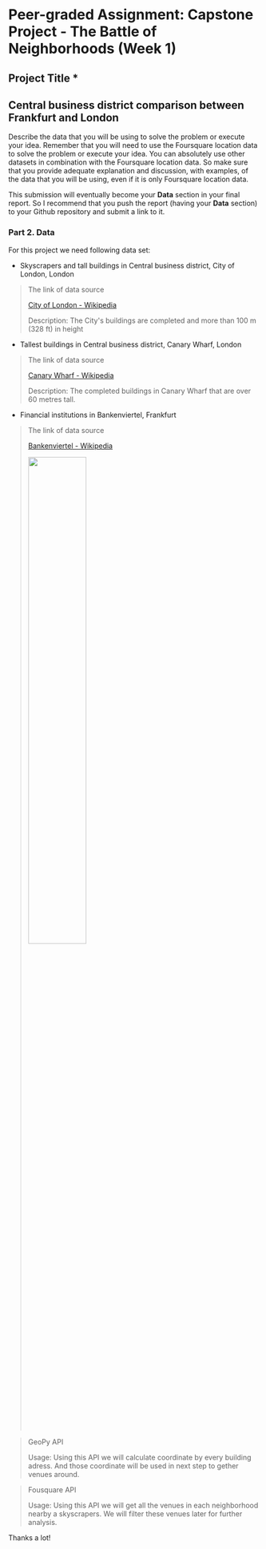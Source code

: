 # Peer-graded Assignment: Capstone Project - The Battle of Neighborhoods (Week 1)

## Project Title *
## Central business district comparison between Frankfurt and London

Describe the data that you will be using to solve the problem or execute your idea. Remember that you will need to use the 
Foursquare location data to solve the problem or execute your idea. You can absolutely use other datasets in combination with 
the Foursquare location data. So make sure that you provide adequate explanation and discussion, with examples, of the data that you will be using, even if it is only Foursquare location data.

This submission will eventually become your __Data__ section in your final report. So I recommend that you push the report (having your __Data__ section) to your Github repository and submit a link to it.

### Part 2. Data

For this project we need following data set:

- Skyscrapers and tall buildings in Central business district, City of London, London

> The link of data source 
>
> [City of London - Wikipedia](https://en.wikipedia.org/wiki/City_of_London)
>
> Description: The City's buildings are completed and more than 100 m (328 ft) in height   

- Tallest buildings in Central business district, Canary Wharf, London

> The link of data source 
> 
> [Canary Wharf - Wikipedia](https://en.wikipedia.org/wiki/Canary_Wharf)
>
> Description: The completed buildings in Canary Wharf that are over 60 metres tall. 

- Financial institutions in Bankenviertel, Frankfurt 

> The link of data source 
>
> [Bankenviertel - Wikipedia](https://en.wikipedia.org/wiki/Bankenviertel) 
>
> <img src="https://upload.wikimedia.org/wikipedia/commons/thumb/4/48/Eurotower-04-09.jpg/330px-Eurotower-04-09.jpg" width="50%">

> GeoPy API
>
> Usage: Using this API we will calculate coordinate by every building adress. And those coordinate will be used in next step to gether venues around. 

> Fousquare API
>
> Usage: Using this API we will get all the venues in each neighborhood nearby a skyscrapers. We will filter these venues later for further analysis.

Thanks a lot!
